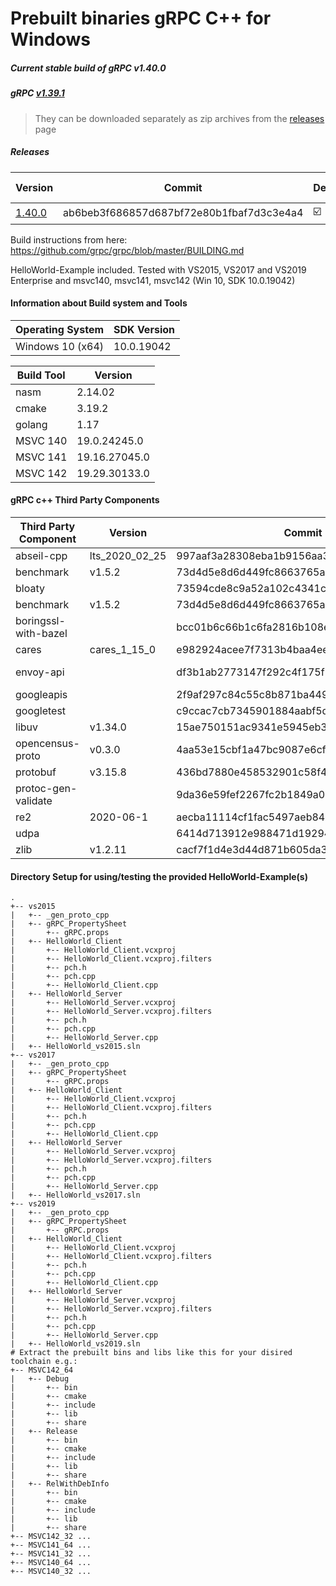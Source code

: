 # Prebuilt binaries gRPC C++ for Windows
##### Current stable build of gRPC v1.40.0
##### gRPC [v1.39.1](https://github.com/grpc/grpc/releases/tag/v1.40.0) 

> They can be downloaded separately as zip archives from the  [releases](https://github.com/thommyho/gRPC_windows/releases) page


##### Releases

| Version | Commit | Debug | Release  | RelWithDebInfo | MSVC142 32Bit | MSVC142 64Bit | MSVC141 32 Bit | MSVC141 64 Bit | MSVC140 32 Bit | MSVC140 64 Bit | Example |
|---------|------------|-------|----------|----------------|---------------|---------------|----------------|----------------|----------------|----------------|---------|
| [1.40.0 ](https://github.com/thommyho/gRPC_windows/releases/tag/v1.40.0) | ab6beb3f686857d687bf72e80b1fbaf7d3c3e4a4 | :ballot_box_with_check: | :ballot_box_with_check: | :ballot_box_with_check:              | :ballot_box_with_check:             | :ballot_box_with_check:             | :ballot_box_with_check:              | :ballot_box_with_check:              | :ballot_box_with_check:              | :ballot_box_with_check:              | :ballot_box_with_check:       |

Build instructions from here: https://github.com/grpc/grpc/blob/master/BUILDING.md

HelloWorld-Example included. Tested with VS2015, VS2017 and VS2019 Enterprise and msvc140, msvc141, msvc142 (Win 10, SDK 10.0.19042)

#### Information about Build system and Tools

| Operating System | SDK Version   |
|------------------|---------------|
| Windows 10 (x64) |  10.0.19042   |

| Build Tool       | Version        |
|------------------|----------------|
| nasm             | 2.14.02        |
| cmake            | 3.19.2         |
| golang           | 1.17           |
| MSVC 140         | 19.0.24245.0   |
| MSVC 141         | 19.16.27045.0  |
| MSVC 142         | 19.29.30133.0  |

#### gRPC c++ Third Party Components

| Third Party Component | Version        | Commit                                   | Link                                                       |
|-----------------------|----------------|------------------------------------------|------------------------------------------------------------|
| abseil-cpp            | lts_2020_02_25 | 997aaf3a28308eba1b9156aa35ab7bca9688e9f6 | https://github.com/abseil/abseil-cpp                       |
| benchmark             | v1.5.2         | 73d4d5e8d6d449fc8663765a42aa8aeeee844489 | https://github.com/google/benchmark                        |
| bloaty                |                | 73594cde8c9a52a102c4341c244c833aa61b9c06 | https://github.com/google/bloaty                           |
| benchmark             | v1.5.2         | 73d4d5e8d6d449fc8663765a42aa8aeeee844489 | https://github.com/google/benchmark                        |
| boringssl-with-bazel  |                | bcc01b6c66b1c6fa2816b108e50a544b757fbd7b | https://github.com/google/boringssl                        |
| cares                 | cares_1_15_0   | e982924acee7f7313b4baa4ee5ec000c5e373c30 | https://github.com/c-ares/c-ares                           |
| envoy-api             |                | df3b1ab2773147f292c4f175f790c35448328161 | https://github.com/envoyproxy/data-plane-api               |
| googleapis            |                | 2f9af297c84c55c8b871ba4495e01ade42476c92 | https://github.com/googleapis/googleapis                   |
| googletest            |                | c9ccac7cb7345901884aabf5d1a786cfa6e2f397 | https://github.com/google/googletest                       |
| libuv                 | v1.34.0        | 15ae750151ac9341e5945eb38f8982d59fb99201 | https://github.com/libuv/libuv                             |
| opencensus-proto      | v0.3.0         | 4aa53e15cbf1a47bc9087e6cfdca214c1eea4e89 | https://github.com/census-instrumentation/opencensus-proto |
| protobuf              | v3.15.8        | 436bd7880e458532901c58f4d9d1ea23fa7edd52 | https://github.com/google/protobuf                         | 
| protoc-gen-validate   |                | 9da36e59fef2267fc2b1849a05159e3ecdf24f3  | https://github.com/envoyproxy/protoc-gen-validate          |
| re2                   | 2020-06-1      | aecba11114cf1fac5497aeb844b6966106de3eb6 | https://github.com/google/re2                              |
| udpa                  |                | 6414d713912e988471d192940b62bf552b11793a | https://github.com/cncf/udpa                               |
| zlib                  | v1.2.11        | cacf7f1d4e3d44d871b605da3b647f07d718623f | https://github.com/madler/zlib                             |

#### Directory Setup for using/testing the provided HelloWorld-Example(s)

```console
.
+-- vs2015
|   +-- _gen_proto_cpp
|   +-- gRPC_PropertySheet
|       +-- gRPC.props
|   +-- HelloWorld_Client
|       +-- HelloWorld_Client.vcxproj
|       +-- HelloWorld_Client.vcxproj.filters
|       +-- pch.h
|       +-- pch.cpp
|       +-- HelloWorld_Client.cpp
|   +-- HelloWorld_Server
|       +-- HelloWorld_Server.vcxproj
|       +-- HelloWorld_Server.vcxproj.filters
|       +-- pch.h
|       +-- pch.cpp
|       +-- HelloWorld_Server.cpp
|   +-- HelloWorld_vs2015.sln
+-- vs2017
|   +-- _gen_proto_cpp
|   +-- gRPC_PropertySheet
|       +-- gRPC.props
|   +-- HelloWorld_Client
|       +-- HelloWorld_Client.vcxproj
|       +-- HelloWorld_Client.vcxproj.filters
|       +-- pch.h
|       +-- pch.cpp
|       +-- HelloWorld_Client.cpp
|   +-- HelloWorld_Server
|       +-- HelloWorld_Server.vcxproj
|       +-- HelloWorld_Server.vcxproj.filters
|       +-- pch.h
|       +-- pch.cpp
|       +-- HelloWorld_Server.cpp
|   +-- HelloWorld_vs2017.sln
+-- vs2019
|   +-- _gen_proto_cpp
|   +-- gRPC_PropertySheet
|       +-- gRPC.props
|   +-- HelloWorld_Client
|       +-- HelloWorld_Client.vcxproj
|       +-- HelloWorld_Client.vcxproj.filters
|       +-- pch.h
|       +-- pch.cpp
|       +-- HelloWorld_Client.cpp
|   +-- HelloWorld_Server
|       +-- HelloWorld_Server.vcxproj
|       +-- HelloWorld_Server.vcxproj.filters
|       +-- pch.h
|       +-- pch.cpp
|       +-- HelloWorld_Server.cpp
|   +-- HelloWorld_vs2019.sln
# Extract the prebuilt bins and libs like this for your disired toolchain e.g.:
+-- MSVC142_64
|   +-- Debug
|       +-- bin
|       +-- cmake
|       +-- include
|       +-- lib
|       +-- share
|   +-- Release
|       +-- bin
|       +-- cmake
|       +-- include
|       +-- lib
|       +-- share
|   +-- RelWithDebInfo
|       +-- bin
|       +-- cmake
|       +-- include
|       +-- lib
|       +-- share
+-- MSVC142_32 ...
+-- MSVC141_64 ...
+-- MSVC141_32 ...
+-- MSVC140_64 ...
+-- MSVC140_32 ...
```
